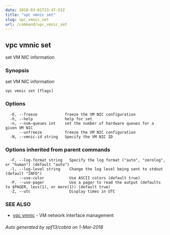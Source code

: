 ```yaml
---
date: 2018-03-01T23:47:53Z
title: "vpc vmnic set"
slug: vpc_vmnic_set
url: /command/vpc_vmnic_set
---
```

## vpc vmnic set

set VM NIC information

### Synopsis


set VM NIC information

```
vpc vmnic set [flags]
```

### Options

```
  -E, --freeze            freeze the VM NIC configuration
  -h, --help              help for set
  -n, --num-queues int    set the number of hardware queues for a given VM NIC
      --unfreeze          freeze the VM NIC configuration
  -N, --vmnic-id string   Specify the VM NIC ID
```

### Options inherited from parent commands

```
  -F, --log-format string   Specify the log format ("auto", "zerolog", or "human") (default "auto")
  -l, --log-level string    Change the log level being sent to stdout (default "INFO")
      --use-color           Use ASCII colors (default true)
  -P, --use-pager           Use a pager to read the output (defaults to $PAGER, less(1), or more(1)) (default true)
  -Z, --utc                 Display times in UTC
```

### SEE ALSO
* [vpc vmnic](/command/vpc_vmnic)	 - VM network interface management

###### Auto generated by spf13/cobra on 1-Mar-2018
